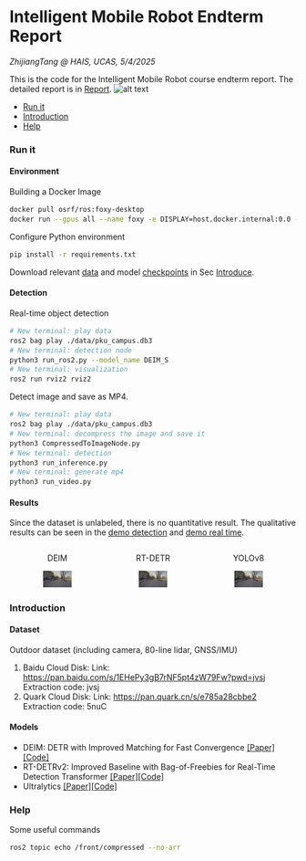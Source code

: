 # Intelligent Mobile Robot Endterm Report
*ZhijiangTang @ HAIS, UCAS, 5/4/2025*

This is the code for the Intelligent Mobile Robot course endterm report. The detailed report is in [Report](<Endterm Report.pdf>).
![alt text](figures/demo_detection.gif)


- [Run it](#run-it)
- [Introduction](#introduction)
- [Help](#help)

### Run it

#### Environment
Building a Docker Image
```bash
docker pull osrf/ros:foxy-desktop
docker run --gpus all --name foxy -e DISPLAY=host.docker.internal:0.0 -it osrf/ros:foxy-desktop
```

Configure Python environment
```bash
pip install -r requirements.txt
```
Download relevant [data](data) and model [checkpoints](checkpoints) in Sec [Introduce](#introduce).
#### Detection
Real-time object detection
```bash
# New terminal: play data
ros2 bag play ./data/pku_campus.db3 
# New terminal: detection node
python3 run_ros2.py --model_name DEIM_S
# New terminal: visualization
ros2 run rviz2 rviz2
```
Detect image and save as MP4.

```bash
# New terminal: play data
ros2 bag play ./data/pku_campus.db3 
# New terminal: decompress the image and save it
python3 CompressedToImageNode.py
# New terminal: detection
python3 run_inference.py
# New terminal: generate mp4
python3 run_video.py
```
#### Results
Since the dataset is unlabeled, there is no quantitative result. The qualitative results can be seen in the [demo detection](figures/demo_detection.mp4) and [demo real time](figures/demo_realtime.mp4).


<div style="display: flex; justify-content: center; text-align: center;">
  <div >
    <p>DEIM</p>
    <img src="figures/DEIM_S.jpg" width="30%">
  </div><div >
    <p>RT-DETR</p>
    <img src="figures/RTDETR_S.jpg" width="30%">
  </div><div >
    <p>YOLOv8</p>
    <img src="figures/YOLO.jpg" width="30%">
  </div>
</div>



### Introduction
#### Dataset
Outdoor dataset (including camera, 80-line lidar, GNSS/IMU)
1. Baidu Cloud Disk: Link: https://pan.baidu.com/s/1EHePy3gB7rNF5pt4zW79Fw?pwd=jvsj Extraction code: jvsj
2. Quark Cloud Disk: Link: https://pan.quark.cn/s/e785a28cbbe2 Extraction code: 5nuC
#### Models
- DEIM: DETR with Improved Matching for Fast Convergence [[Paper]](https://arxiv.org/pdf/2412.04234)[[Code]](https://github.com/ShihuaHuang95/DEIM)
- RT-DETRv2: Improved Baseline with Bag-of-Freebies for Real-Time Detection Transformer [[Paper]](https://arxiv.org/pdf/2407.17140)[[Code]](https://github.com/lyuwenyu/RT-DETR)
- Ultralytics [[Paper]](https://docs.ultralytics.com/zh#where-to-start)[[Code]](https://github.com/ultralytics/ultralytics.git)


### Help
Some useful commands
```bash
ros2 topic echo /front/compressed --no-arr
```
